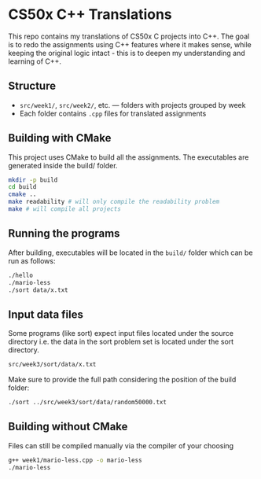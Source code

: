 # CS50x C++ Translations

This repo contains my translations of CS50x C projects into C++. The goal is to redo the assignments using C++ features where it makes sense, while keeping the original logic intact - this is to deepen my understanding and learning of C++.

## Structure

- `src/week1/`, `src/week2/`, etc. — folders with projects grouped by week
- Each folder contains `.cpp` files for translated assignments

## Building with CMake

This project uses CMake to build all the assignments. The executables are generated inside the build/ folder.

```sh
mkdir -p build
cd build
cmake ..
make readability # will only compile the readability problem
make # will compile all projects
```

## Running the programs

After building, executables will be located in the `build/` folder which can be run as follows:

```sh
./hello
./mario-less
./sort data/x.txt
```

## Input data files

Some programs (like sort) expect input files located under the source directory i.e. the data in the sort problem set is located under the sort directory.

```sh
src/week3/sort/data/x.txt
```

Make sure to provide the full path considering the position of the build folder:

```sh
./sort ../src/week3/sort/data/random50000.txt
```

## Building without CMake

Files can still be compiled manually via the compiler of your choosing

```sh
g++ week1/mario-less.cpp -o mario-less
./mario-less
```
